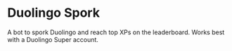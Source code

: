 # Duolingo Spork
A bot to spork Duolingo and reach top XPs on the leaderboard.
Works best with a Duolingo Super account.
